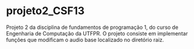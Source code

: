 # projeto2_CSF13

Projeto 2 da disciplina de fundamentos de programação 1, do curso de Engenharia de Computação da UTFPR. O projeto consiste em implementar funções que modificam o audio base localizado no diretório raiz.

